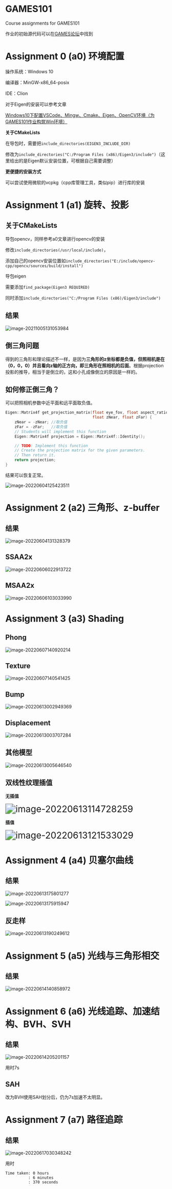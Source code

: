 # GAMES101
Course assignments for GAMES101



作业的初始源代码可以在[GAMES论坛](https://games-cn.org/forums/topic/allhw/)中找到



# Assignment 0 (a0) 环境配置

操作系统：Windows 10

编译器：MinGW-x86_64-posix

IDE：Clion



对于Eigen的安装可以参考文章

[Windows10下配置VSCode、Mingw、Cmake、Eigen、OpenCV环境（为GAMES101作业构筑Win环境）](https://zhuanlan.zhihu.com/p/363769672)



**关于CMakeLists**

在导包时，需要把`include_directories(EIGEN3_INCLUDE_DIR)`

修改为`include_directories("C:/Program Files (x86)/Eigen3/include")`（这里给出的是Eigen默认安装位置，可根据自己需要调整）



**更便捷的安装方式**

可以尝试使用微软的vcpkg（cpp库管理工具，类似pip）进行库的安装



# Assignment 1 (a1) 旋转、投影



## 关于CMakeLists

导包opencv，同样参考a0文章进行opencv的安装

修改`include_directories(/usr/local/include)`，

添加自己的opencv安装位置如`include_directories("E:/include/opencv-cpp/opencv/sources/build/install")`



导包eigen

需要添加`find_package(Eigen3 REQUIRED)`

同时添加`include_directories("C:/Program Files (x86)/Eigen3/include")`



## 结果

![image-20211005131053984](https://cdn.jsdelivr.net/gh/JudgementH/image-host/md/image-20211005131053984.png)



## 倒三角问题

得到的三角形和理论描述不一样，是因为**三角形的z坐标都是负值，但照相机是在（0，0，0）并且看向z轴的正方向，即三角形在照相机的后面**。根据projection投影的推导，相当于是倒立的，这和小孔成像倒立的原因是一样的。



## 如何修正倒三角？

可以把照相机参数中近平面和远平面取负值。

```c++
Eigen::Matrix4f get_projection_matrix(float eye_fov, float aspect_ratio,
                                      float zNear, float zFar) {
    zNear = -zNear;	//取负值
    zFar = -zFar;	//取负值
    // Students will implement this function
    Eigen::Matrix4f projection = Eigen::Matrix4f::Identity();

    // TODO: Implement this function
    // Create the projection matrix for the given parameters.
    // Then return it.
    return projection;
}
```

结果可以恢复正常。

![image-20220604125423511](https://cdn.jsdelivr.net/gh/JudgementH/image-host/md/image-20220604125424680.png)



# Assignment 2 (a2) 三角形、z-buffer



## 结果

![image-20220604131328379](https://cdn.jsdelivr.net/gh/JudgementH/image-host/md/image-20220604131328379.png)



## SSAA2x

![image-20220606022913722](https://cdn.jsdelivr.net/gh/JudgementH/image-host/md/image-20220606022913722.png)



## MSAA2x

![image-20220606103033990](https://cdn.jsdelivr.net/gh/JudgementH/image-host/md/image-20220606103033990.png)



# Assignment 3 (a3) Shading



## Phong

![image-20220607140920214](https://cdn.jsdelivr.net/gh/JudgementH/image-host/md/image-20220607140920392.png)



## Texture

![image-20220607140541425](https://cdn.jsdelivr.net/gh/JudgementH/image-host/md/image-20220607140541425.png)



## Bump

![image-20220613002949369](https://cdn.jsdelivr.net/gh/JudgementH/image-host/md/image-20220613002949369.png)



## Displacement

![image-20220613003707284](https://cdn.jsdelivr.net/gh/JudgementH/image-host/md/image-20220613003708919.png)



## 其他模型

![image-20220613005646540](https://cdn.jsdelivr.net/gh/JudgementH/image-host/md/image-20220613005646540.png)



## 双线性纹理插值



**无插值**

<img src="https://cdn.jsdelivr.net/gh/JudgementH/image-host/md/image-20220613114728259.png" alt="image-20220613114728259" style="zoom:200%;" />



**插值**

<img src="https://cdn.jsdelivr.net/gh/JudgementH/image-host/md/image-20220613121533029.png" alt="image-20220613121533029" style="zoom: 200%;" />



# Assignment 4 (a4) 贝塞尔曲线

## 结果

![image-20220613175801277](https://cdn.jsdelivr.net/gh/JudgementH/image-host/md/image-20220613175801277.png)

![image-20220613175915947](https://cdn.jsdelivr.net/gh/JudgementH/image-host/md/image-20220613175915947.png)



## 反走样

![image-20220613190249612](https://cdn.jsdelivr.net/gh/JudgementH/image-host/md/image-20220613190249612.png)





# Assignment 5 (a5) 光线与三角形相交

## 结果

![image-20220614140858972](https://cdn.jsdelivr.net/gh/JudgementH/image-host/md/image-20220614140858972.png)



# Assignment 6 (a6) 光线追踪、加速结构、BVH、SVH



## 结果

![image-20220614205201157](https://cdn.jsdelivr.net/gh/JudgementH/image-host/md/image-20220614205201157.png)

用时7s



## SAH

改为BVH使用SAH划分后，仍为7s加速不太明显。



# Assignment 7 (a7) 路径追踪



## 结果

![image-20220617030348242](https://cdn.jsdelivr.net/gh/JudgementH/image-host/md/image-20220617030348242.png)

用时

```
Time taken: 0 hours
          : 6 minutes
          : 370 seconds
```

